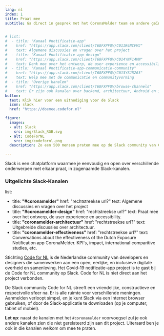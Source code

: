 ```yaml
---
lang: nl
index: 1
title: Praat mee
subtitle: Ga direct in gesprek met het CoronaMelder team en andere geïnteresseerden via de CodeForNL Slack community. 
 

# list:
#  - title: "Kanaal #notificatie-app"
#    href: "https://app.slack.com/client/T68FXPFQV/C011R4NCFMJ"
#    text: Algemene discussies en vragen over het project
#  - title: "Kanaal #notificatie-app-design"
#    href: "https://app.slack.com/client/T68FXPFQV/C014YNF14MN"
#    text: Denk mee over het ontwerp, de user experience en accessibility.
#  - title: "Kanaal #notificatie-app-communicatie-community"
#    href: "https://app.slack.com/client/T68FXPFQV/C013YSJ5Z63"
#    text: Help mee met de communicatie en communityvorming
#  - title: "Overige kanalen"
#    href: "https://app.slack.com/client/T68FXPFQV/browse-channels"
#    text: Er zijn ook kanalen over backend, architectuur, Android en iOS development, Bluetooth, etc.
button:
  text: Klik hier voor een uitnodiging voor de Slack
  icon: slack
  href: "https://doemee.codefor.nl"

figure:
  images:
  - alt: Slack
    src: img/Slack_RGB.svg
  - alt: CodeForNL
    src: img/codefornl.png
  description: Zo een 500 mensen praten mee op de Slack community van Code for NL – praat ook mee!

---
```

Slack is een chatplatform waarmee je eenvoudig en open over verschillende
onderwerpen met elkaar praat, in zogenaamde Slack-kanalen.

### Uitgelichte Slack-Kanalen
 list:
 - title: **"#coronamelder"**
 href: "rechtstreekse url?"
 text: Algemene discussies en vragen over het project
- title: **"#coronamelder-design"**
 href: "rechtstreekse url?"
 text: Praat mee over het ontwerp, de user experience en accessibility.
- title: **"coronamelder-architectuur"**
 href: "rechtstreekse url?"
 text: Uitgebreide discussies over architectuur.
 - title: **"coronamelder-effectiveness"**
 href: "rechtstreekse url?"
 text: Conversations about the effectiveness of the Dutch Exposure Notification app CoronaMelder. KPI's, impact, international comparitive studies, etc.

Stichting [Code for NL](https://www.codefor.nl) is de Nederlandse community
van developers en designers die samenwerken aan een open, eerlijke, en
inclusieve digitale overheid en samenleving. Het Covid-19 notificatie-app
project is te gast bij de Code for NL community op Slack. Code for NL is niet
direct aan het project verbonden. 

De Slack community Code for NL streeft een vriendelijke, constructieve en respectvolle sfeer na. Er is alle ruimte voor
verschillende meningen. Aanmelden verloopt simpel, en je kunt Slack via een
Internet browser gebruiken, of door de Slack-applicatie te downloaden (op je
computer, tablet of mobiel).

**Let op**: naast de kanalen met het `#coronamelder` voorvoegsel zul je ook
andere kanalen zien die niet gerelateerd zijn aan dit project. Uiteraard ben
je ook in die kanalen welkom om mee te praten.
